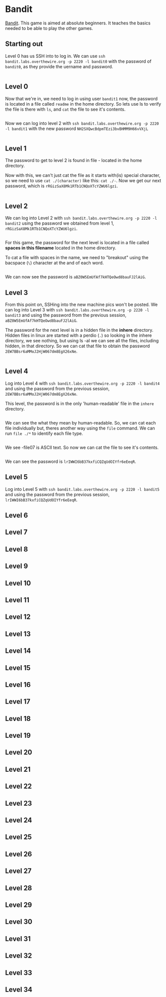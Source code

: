 # Bandit

[Bandit](https://overthewire.org/wargames/bandit/). This game is aimed at absolute beginners. It teaches the basics needed to be able to play the other games.

## Starting out

Level 0 has us SSH into to log in. We can use `ssh bandit.labs.overthewire.org -p 2220 -l bandit0` with the password of `bandit0`, as they provide the uername and password.

<figure><img src="../../../.gitbook/assets/image (4) (4).png" alt=""><figcaption></figcaption></figure>

## Level 0

Now that we're in, we need to log in using user `bandit1` now, the password is located in a file called `readme` in the home directory. So lets use ls to verify the file is there with `ls`, and `cat` the file to see it's contents.

<figure><img src="../../../.gitbook/assets/image (2) (3).png" alt=""><figcaption></figcaption></figure>

Now we can log into level 2 with `ssh bandit.labs.overthewire.org -p 2220 -l bandit1` with the new password `NH2SXQwcBdpmTEzi3bvBHMM9H66vVXjL`

<figure><img src="../../../.gitbook/assets/image (18) (2).png" alt=""><figcaption></figcaption></figure>

## Level 1

The password to get to level 2 is found in file - located in the home directory.

Now with this, we can't just cat the file as it starts with(is) special character, so we need to use `cat ./(character)` like this: `cat ./-`.  Now we get our next password, which is `rRGizSaX8Mk1RTb1CNQoXTcYZWU6lgzi`.

<figure><img src="../../../.gitbook/assets/image (18) (3).png" alt=""><figcaption></figcaption></figure>

## Level 2

We can log into Level 2 with `ssh bandit.labs.overthewire.org -p 2220 -l bandit2` using the password we obtained from level 1, `rRGizSaX8Mk1RTb1CNQoXTcYZWU6lgzi`.

<figure><img src="../../../.gitbook/assets/image (112) (2).png" alt=""><figcaption></figcaption></figure>

For this game, the password for the next level is located in a file called **spaces in this filename** located in the home directory.

To cat a file with spaces in the name, we need to "breakout" using the bacspace (`\`) character at the and of each word.

<figure><img src="../../../.gitbook/assets/image (111).png" alt=""><figcaption></figcaption></figure>

We can now see the password is `aBZ0W5EmUfAf7kHTQeOwd8bauFJ2lAiG`.

## Level 3

From this point on, SSHing into the new machine pics won't be posted. We can log into Level 3 with `ssh bandit.labs.overthewire.org -p 2220 -l bandit3` and using the password from the previous session, `aBZ0W5EmUfAf7kHTQeOwd8bauFJ2lAiG`.

The password for the next level is in a hidden file in the **inhere** directory. Hidden files in linux are started with a perdio (`.`) so looking in the inhere directory, we see nothing, but using ls -al we can see all the files, including hidden, in that directory. So we can cat that file to obtain the password `2EW7BBsr6aMMoJ2HjW067dm8EgX26xNe`.

<figure><img src="../../../.gitbook/assets/image (18) (4).png" alt=""><figcaption></figcaption></figure>

## Level 4

Log into Level 4 with `ssh bandit.labs.overthewire.org -p 2220 -l bandit4` and using the password from the previous session, `2EW7BBsr6aMMoJ2HjW067dm8EgX26xNe`.

This level, the password is in the only 'human-readable' file in the `inhere` directory.

<figure><img src="../../../.gitbook/assets/image (424) (1).png" alt=""><figcaption></figcaption></figure>

We can see the what they mean by human-readable. So, we can cat each file individually but, theres another way using the `file` command. We can run `file ./*` to identify each file type.&#x20;

<figure><img src="../../../.gitbook/assets/image (18) (5).png" alt=""><figcaption></figcaption></figure>

We see -file07 is ASCII text. So now we can cat the file to see it's contents.

<figure><img src="../../../.gitbook/assets/image (425) (1).png" alt=""><figcaption></figcaption></figure>

We can see the password is `lrIWWI6bB37kxfiCQZqUdOIYfr6eEeqR`.

## Level 5

Log into Level 5 with `ssh bandit.labs.overthewire.org -p 2220 -l bandit5` and using the password from the previous session, `lrIWWI6bB37kxfiCQZqUdOIYfr6eEeqR`.



## Level 6

## Level 7

## Level 8

## Level 9

## Level 10

## Level 11

## Level 12

## Level 13

## Level 14

## Level 15

## Level 16

## Level 17

## Level 18

## Level 19

## Level 20

## Level 21

## Level 22

## Level 23

## Level 24

## Level 25

## Level 26

## Level 27

## Level 28

## Level 29

## Level 30

## Level 31

## Level 32

## Level 33

## Level 34
